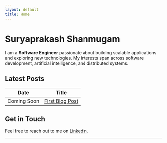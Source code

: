 ```yaml
---
layout: default
title: Home
---
```


# Suryaprakash Shanmugam

I am a **Software Engineer** passionate about building scalable applications and exploring new technologies. My interests span across software development, artificial intelligence, and distributed systems.

## Latest Posts

| Date | Title |
|------|-------|
| Coming Soon | [First Blog Post](/blog) |

## Get in Touch

Feel free to reach out to me on [LinkedIn](https://www.linkedin.com/in/suryaprakash-shanmugam/).

---
